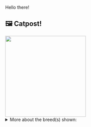 Hello there!



## 🖼️ Catpost!

<sub>
    <img src="https://cdn2.thecatapi.com/images/utX9jo5EO.jpg" height="256">
</sub>


<details>
<summary>More about the breed(s) shown:</summary>

Breed: British Shorthair

Description: The British Shorthair is a very pleasant cat to have as a companion, ans is easy going and placid. The British is a fiercely loyal, loving cat and will attach herself to every one of her family members. While loving to play, she doesn't need hourly attention. If she is in the mood to play, she will find someone and bring a toy to that person. The British also plays well by herself, and thus is a good companion for single people.

Links:
<ul>
  <li>CFA http://cfa.org/Breeds/BreedsAB/BritishShorthair.aspx</li>
  <li>Wikipedia https://en.wikipedia.org/wiki/British_Shorthair</li>
</ul> 

</details>
